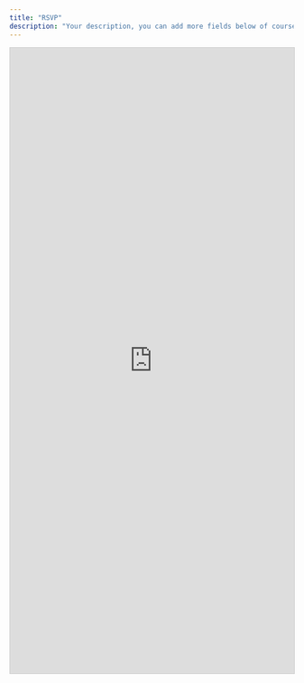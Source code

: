 ```yaml
---
title: "RSVP"
description: "Your description, you can add more fields below of course..."
---
```

<script src="https://static.airtable.com/js/embed/embed_snippet_v1.js"></script><iframe class="airtable-embed airtable-dynamic-height" src="https://airtable.com/embed/shrUhrVJUI9RXlmBv?backgroundColor=green" frameborder="0" onmousewheel="" width="100%" height="1108" style="background: transparent; border: 1px solid #ccc;"></iframe>
